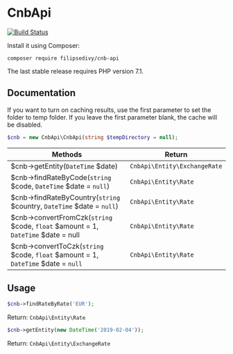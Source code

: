 CnbApi
======

[![Build Status](https://travis-ci.org/filipsedivy/CnbApi.svg?branch=master)](https://travis-ci.org/filipsedivy/CnbApi)

Install it using Composer:

```
composer require filipsedivy/cnb-api
```

The last stable release requires PHP version 7.1.

Documentation
-------------

If you want to turn on caching results, use the first parameter to set the folder to temp folder.
If you leave the first parameter blank, the cache will be disabled.

```php
$cnb = new CnbApi\CnbApi(string $tempDirectory = null);
```

| Methods | Return |
| ------- | ------ |
| $cnb->getEntity(`DateTime` $date) | `CnbApi\Entity\ExchangeRate` |
| $cnb->findRateByCode(`string` $code, `DateTime` $date = `null`) | `CnbApi\Entity\Rate` |
| $cnb->findRateByCountry(`string` $country, `DateTime` $date = `null`) | `CnbApi\Entity\Rate`|
| $cnb->convertFromCzk(`string` $code, `float` $amount = 1, `DateTime` $date = null | `CnbApi\Entity\Rate`|
| $cnb->convertToCzk(`string` $code, `float` $amount = 1, `DateTime` $date = `null` | `CnbApi\Entity\Rate`|


Usage
-----

```php
$cnb->findRateByRate('EUR');
```

Return: `CnbApi\Entity\Rate`

```php
$cnb->getEntity(new DateTime('2019-02-04'));
```

Return: `CnbApi\Entity\ExchangeRate`